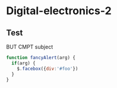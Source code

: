 # Digital-electronics-2

## Test
BUT CMPT subject

```javascript
function fancyAlert(arg) {
  if(arg) {
    $.facebox({div:'#foo'})
  }
}
```
